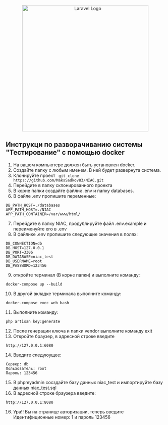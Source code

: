 <p align="center"><img src="https://raw.githubusercontent.com/laravel/art/master/logo-lockup/5%20SVG/2%20CMYK/1%20Full%20Color/laravel-logolockup-cmyk-red.svg" width="400" alt="Laravel Logo"></p>

## Инструкци по разворачиванию системы "Тестирование" с помощью docker

1. На вашем компьютере должен быть установлен docker.
2. Создайте папку с любым именем. В ней будет развернута система.
3. Клонируйте проект ``` git clone https://github.com/MaksSadkov83/NIAC.git```
4. Перейдите в папку склонированного проекта
5. В корне папки создайте файлик .env и папку databases.
6. В файле .env пропишите переменные:
```
DB_PATH_HOST=./databases
APP_PATH_HOST=./NIAC
APP_PATH_CONTAINER=/var/www/html/
```
7. Перейдите в папку NIAC, продублируйте файл .env.example и переименуйте его в .env
8. В файлике .env пропишите следующие значения в полях:
```
DB_CONNECTION=db
DB_HOST=127.0.0.1
DB_PORT=3306
DB_DATABASE=niac_test
DB_USERNAME=root
DB_PASSWORD=123456
```
9. откройте терминал (В корне папки) и выполните команду: 
``` 
docker-compose up --build 
``` 
10. В другой вкладке терминала выполните команду:
```
docker-compose exec web bash
```
11. Выполните команду:
```
php artisan key:generate
```
12. После генерации ключа и папки vendor выполните команду exit
13. Откройте браузер, в адресной строке введите 
```
http://127.0.0.1:6080
```
14. Введите следуюущее:
```
Сервер: db
Пользователь: root
Пароль: 123456
```
15. В phpmyadmin сосздайте базу данных niac_test и импортируйте базу данных niac_test.sql
16. В адресной строке браузера введите:
```
http://127.0.0.1:8080
```
16. Ура!! Вы на странице авторизации, теперь введите Идентифиционные номер: 1 и пароль 123456
                    